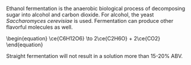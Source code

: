Ethanol fermentation is the anaerobic biological process of decomposing sugar into alcohol and carbon dioxide. For alcohol, the yeast _Saccharomyces cerevisiae_ is used. Fermentation can produce other flavorful molecules as well.

\begin{equation}
\ce{C6H12O6} \to 2\ce{C2H6O} + 2\ce{CO2}
\end{equation}

Straight fermentation will not result in a solution more than 15-20% ABV.